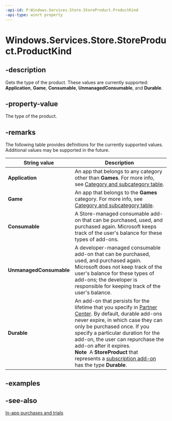 ```yaml
---
-api-id: P:Windows.Services.Store.StoreProduct.ProductKind
-api-type: winrt property
---
```


<!-- Property syntax
public string ProductKind { get; }
-->

# Windows.Services.Store.StoreProduct.ProductKind

## -description
Gets the type of the product. These values are currently supported: **Application**, **Game**, **Consumable**, **UnmanagedConsumable**, and **Durable**.

## -property-value
The type of the product.

## -remarks
The following table provides definitions for the currently supported values. Additional values may be supported in the future.

| String value | Description |
|---|---|
| **Application** | An app that belongs to any category other than **Games**. For more info, see [Category and subcategory table](/windows/uwp/publish/category-and-subcategory-table). |
| **Game** | An app that belongs to the **Games** category. For more info, see [Category and subcategory table](/windows/uwp/publish/category-and-subcategory-table). |
| **Consumable** | A Store-managed consumable add-on that can be purchased, used, and purchased again. Microsoft keeps track of the user's balance for these types of add-ons. |
| **UnmanagedConsumable** | A developer-managed consumable add-on that can be purchased, used, and purchased again. Microsoft does not keep track of the user's balance for these types of add-ons; the developer is responsible for keeping track of the user's balance. |
| **Durable** | An add-on that persists for the lifetime that you specify in [Partner Center](https://partner.microsoft.com/dashboard). By default, durable add-ons never expire, in which case they can only be purchased once. If you specify a particular duration for the add-on, the user can repurchase the add-on after it expires.<br/>**Note**&nbsp;&nbsp;A **StoreProduct** that represents a [subscription add-on](/windows/uwp/monetize/enable-subscription-add-ons-for-your-app) has the type **Durable**.   |


## -examples

## -see-also
[In-app purchases and trials](/windows/uwp/monetize/in-app-purchases-and-trials)
